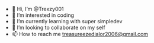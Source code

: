 - 👋 Hi, I’m @Trexzy001
- 👀 I’m interested in coding
- 🌱 I’m currently learning with super simpledev
- 💞️ I’m looking to collaborate on my self
- 📫 How to reach me treasureezedialor2006@gmail.com

<!---
Trexzy001/Trexzy001 is a ✨ special ✨ repository because its `README.md` (this file) appears on your GitHub profile.
You can click the Preview link to take a look at your changes.
--->
